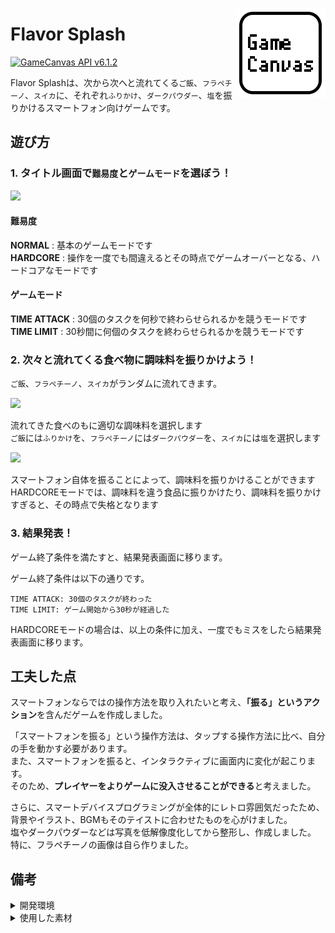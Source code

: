 [<img alt="Flavor Splash" align="right" src="Assets/GameCanvas/Icons/icon_android_full.png"/>](https://github.com/sfc-sdp/GameCanvas-Unity/releases/latest)
# Flavor Splash
[![GameCanvas API v6.1.2](https://img.shields.io/badge/GameCanvas%20API-v6.1.2-yellow.svg)](https://sfc-sdp.github.io/GameCanvas-Unity/)

Flavor Splashは、次から次へと流れてくる`ご飯`、`フラペチーノ`、`スイカ`に、それぞれ`ふりかけ`、`ダークパウダー`、`塩`を振りかけるスマートフォン向けゲームです。

## 遊び方
### 1. タイトル画面で`難易度`と`ゲームモード`を選ぼう！
<img src="https://user-images.githubusercontent.com/52352924/213075843-97ca64de-5d3d-4ec2-aad4-02fe6f58cf77.jpg" width="320px">

#### 難易度
**NORMAL** :  基本のゲームモードです  
**HARDCORE** :  操作を一度でも間違えるとその時点でゲームオーバーとなる、ハードコアなモードです

#### ゲームモード
**TIME ATTACK** : 30個のタスクを何秒で終わらせられるかを競うモードです  
**TIME LIMIT** : 30秒間に何個のタスクを終わらせられるかを競うモードです

### 2. 次々と流れてくる食べ物に調味料を振りかけよう！

`ご飯`、`フラペチーノ`、`スイカ`がランダムに流れてきます。

![](https://user-images.githubusercontent.com/52352924/213354824-8f465f3f-d187-4cc3-b3ba-a8809251c586.png)

流れてきた食べのもに適切な調味料を選択します  
`ご飯`には`ふりかけ`を、`フラペチーノ`には`ダークパウダー`を、`スイカ`には`塩`を選択します

![](https://user-images.githubusercontent.com/52352924/213354810-e0acffe4-5108-4293-9ca9-8b6d3e38d020.png)

スマートフォン自体を振ることによって、調味料を振りかけることができます  
HARDCOREモードでは、調味料を違う食品に振りかけたり、調味料を振りかけすぎると、その時点で失格となります

### 3. 結果発表！

ゲーム終了条件を満たすと、結果発表画面に移ります。

ゲーム終了条件は以下の通りです。
```
TIME ATTACK: 30個のタスクが終わった
TIME LIMIT: ゲーム開始から30秒が経過した
```
HARDCOREモードの場合は、以上の条件に加え、一度でもミスをしたら結果発表画面に移ります。

## 工夫した点
スマートフォンならではの操作方法を取り入れたいと考え、**「振る」というアクション**を含んだゲームを作成しました。

「スマートフォンを振る」という操作方法は、タップする操作方法に比べ、自分の手を動かす必要があります。  
また、スマートフォンを振ると、インタラクティブに画面内に変化が起こります。  
そのため、**プレイヤーをよりゲームに没入させることができる**と考えました。

さらに、スマートデバイスプログラミングが全体的にレトロ雰囲気だったため、背景やイラスト、BGMもそのテイストに合わせたものを心がけました。  
塩やダークパウダーなどは写真を低解像度化してから整形し、作成しました。
特に、フラペチーノの画像は自ら作りました。

## 備考
<details>
<summary>開発環境</summary>

Unity 2020.3.40f1
GameCanvas 6.1.2
</details>
<details>
<summary>使用した素材</summary>

- BGM: [魔王魂](https://maou.audio/)様
- ご飯の画像: [ヌー@ドット絵素材置き場](http://damagedgold.wp.xdomain.jp/)様
- 効果音: [ポケットサウンド](https://pocket-se.info/)様
- 効果音: [On-Jin ～音人～](https://on-jin.com/)様
</details>
